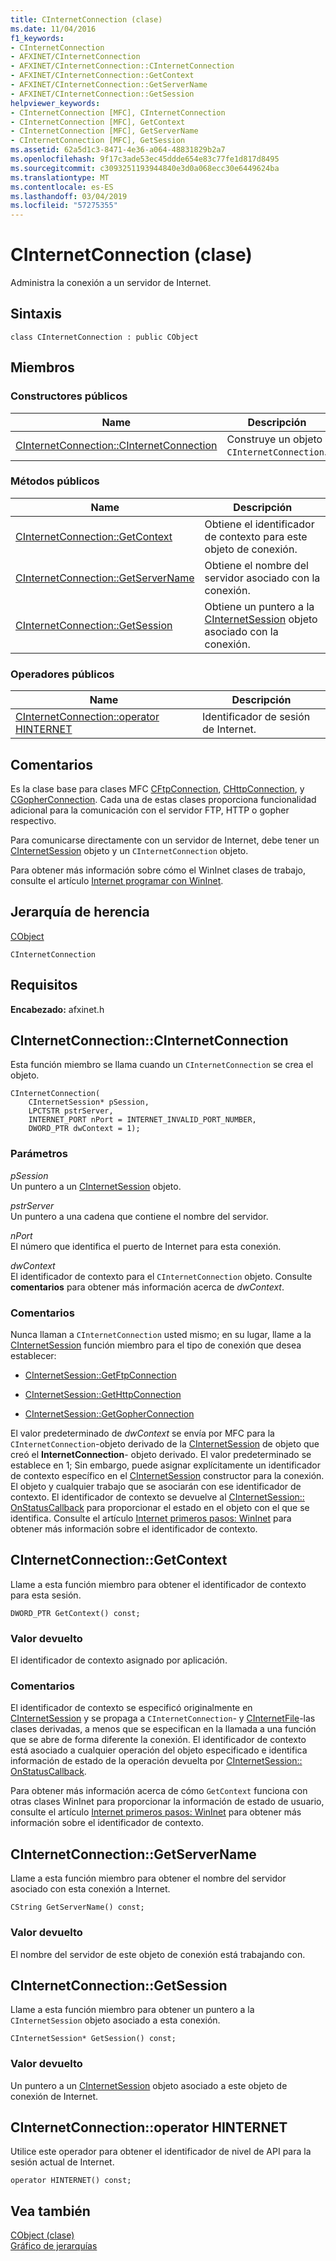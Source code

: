 ```yaml
---
title: CInternetConnection (clase)
ms.date: 11/04/2016
f1_keywords:
- CInternetConnection
- AFXINET/CInternetConnection
- AFXINET/CInternetConnection::CInternetConnection
- AFXINET/CInternetConnection::GetContext
- AFXINET/CInternetConnection::GetServerName
- AFXINET/CInternetConnection::GetSession
helpviewer_keywords:
- CInternetConnection [MFC], CInternetConnection
- CInternetConnection [MFC], GetContext
- CInternetConnection [MFC], GetServerName
- CInternetConnection [MFC], GetSession
ms.assetid: 62a5d1c3-8471-4e36-a064-48831829b2a7
ms.openlocfilehash: 9f17c3ade53ec45ddde654e83c77fe1d817d8495
ms.sourcegitcommit: c3093251193944840e3d0a068ecc30e6449624ba
ms.translationtype: MT
ms.contentlocale: es-ES
ms.lasthandoff: 03/04/2019
ms.locfileid: "57275355"
---
```

# <a name="cinternetconnection-class"></a>CInternetConnection (clase)

Administra la conexión a un servidor de Internet.

## <a name="syntax"></a>Sintaxis

```
class CInternetConnection : public CObject
```

## <a name="members"></a>Miembros

### <a name="public-constructors"></a>Constructores públicos

|Name|Descripción|
|----------|-----------------|
|[CInternetConnection::CInternetConnection](#cinternetconnection)|Construye un objeto `CInternetConnection`.|

### <a name="public-methods"></a>Métodos públicos

|Name|Descripción|
|----------|-----------------|
|[CInternetConnection::GetContext](#getcontext)|Obtiene el identificador de contexto para este objeto de conexión.|
|[CInternetConnection::GetServerName](#getservername)|Obtiene el nombre del servidor asociado con la conexión.|
|[CInternetConnection::GetSession](#getsession)|Obtiene un puntero a la [CInternetSession](../../mfc/reference/cinternetsession-class.md) objeto asociado con la conexión.|

### <a name="public-operators"></a>Operadores públicos

|Name|Descripción|
|----------|-----------------|
|[CInternetConnection::operator HINTERNET](#operator_hinternet)|Identificador de sesión de Internet.|

## <a name="remarks"></a>Comentarios

Es la clase base para clases MFC [CFtpConnection](../../mfc/reference/cftpconnection-class.md), [CHttpConnection](../../mfc/reference/chttpconnection-class.md), y [CGopherConnection](../../mfc/reference/cgopherconnection-class.md). Cada una de estas clases proporciona funcionalidad adicional para la comunicación con el servidor FTP, HTTP o gopher respectivo.

Para comunicarse directamente con un servidor de Internet, debe tener un [CInternetSession](../../mfc/reference/cinternetsession-class.md) objeto y un `CInternetConnection` objeto.

Para obtener más información sobre cómo el WinInet clases de trabajo, consulte el artículo [Internet programar con WinInet](../../mfc/win32-internet-extensions-wininet.md).

## <a name="inheritance-hierarchy"></a>Jerarquía de herencia

[CObject](../../mfc/reference/cobject-class.md)

`CInternetConnection`

## <a name="requirements"></a>Requisitos

**Encabezado:** afxinet.h

##  <a name="cinternetconnection"></a>  CInternetConnection::CInternetConnection

Esta función miembro se llama cuando un `CInternetConnection` se crea el objeto.

```
CInternetConnection(
    CInternetSession* pSession,
    LPCTSTR pstrServer,
    INTERNET_PORT nPort = INTERNET_INVALID_PORT_NUMBER,
    DWORD_PTR dwContext = 1);
```

### <a name="parameters"></a>Parámetros

*pSession*<br/>
Un puntero a un [CInternetSession](../../mfc/reference/cinternetsession-class.md) objeto.

*pstrServer*<br/>
Un puntero a una cadena que contiene el nombre del servidor.

*nPort*<br/>
El número que identifica el puerto de Internet para esta conexión.

*dwContext*<br/>
El identificador de contexto para el `CInternetConnection` objeto. Consulte **comentarios** para obtener más información acerca de *dwContext*.

### <a name="remarks"></a>Comentarios

Nunca llaman a `CInternetConnection` usted mismo; en su lugar, llame a la [CInternetSession](../../mfc/reference/cinternetsession-class.md) función miembro para el tipo de conexión que desea establecer:

- [CInternetSession::GetFtpConnection](../../mfc/reference/cinternetsession-class.md#getftpconnection)

- [CInternetSession::GetHttpConnection](../../mfc/reference/cinternetsession-class.md#gethttpconnection)

- [CInternetSession::GetGopherConnection](../../mfc/reference/cinternetsession-class.md#getgopherconnection)

El valor predeterminado de *dwContext* se envía por MFC para la `CInternetConnection`-objeto derivado de la [CInternetSession](../../mfc/reference/cinternetsession-class.md) de objeto que creó el **InternetConnection**- objeto derivado. El valor predeterminado se establece en 1; Sin embargo, puede asignar explícitamente un identificador de contexto específico en el [CInternetSession](../../mfc/reference/cinternetsession-class.md#cinternetsession) constructor para la conexión. El objeto y cualquier trabajo que se asociarán con ese identificador de contexto. El identificador de contexto se devuelve al [CInternetSession:: OnStatusCallback](../../mfc/reference/cinternetsession-class.md#onstatuscallback) para proporcionar el estado en el objeto con el que se identifica. Consulte el artículo [Internet primeros pasos: WinInet](../../mfc/wininet-basics.md) para obtener más información sobre el identificador de contexto.

##  <a name="getcontext"></a>  CInternetConnection::GetContext

Llame a esta función miembro para obtener el identificador de contexto para esta sesión.

```
DWORD_PTR GetContext() const;
```

### <a name="return-value"></a>Valor devuelto

El identificador de contexto asignado por aplicación.

### <a name="remarks"></a>Comentarios

El identificador de contexto se especificó originalmente en [CInternetSession](../../mfc/reference/cinternetsession-class.md) y se propaga a `CInternetConnection`- y [CInternetFile](../../mfc/reference/cinternetfile-class.md)-las clases derivadas, a menos que se especifican en la llamada a una función que se abre de forma diferente la conexión. El identificador de contexto está asociado a cualquier operación del objeto especificado e identifica información de estado de la operación devuelta por [CInternetSession:: OnStatusCallback](../../mfc/reference/cinternetsession-class.md#onstatuscallback).

Para obtener más información acerca de cómo `GetContext` funciona con otras clases WinInet para proporcionar la información de estado de usuario, consulte el artículo [Internet primeros pasos: WinInet](../../mfc/wininet-basics.md) para obtener más información sobre el identificador de contexto.

##  <a name="getservername"></a>  CInternetConnection::GetServerName

Llame a esta función miembro para obtener el nombre del servidor asociado con esta conexión a Internet.

```
CString GetServerName() const;
```

### <a name="return-value"></a>Valor devuelto

El nombre del servidor de este objeto de conexión está trabajando con.

##  <a name="getsession"></a>  CInternetConnection::GetSession

Llame a esta función miembro para obtener un puntero a la `CInternetSession` objeto asociado a esta conexión.

```
CInternetSession* GetSession() const;
```

### <a name="return-value"></a>Valor devuelto

Un puntero a un [CInternetSession](../../mfc/reference/cinternetsession-class.md) objeto asociado a este objeto de conexión de Internet.

##  <a name="operator_hinternet"></a>  CInternetConnection::operator HINTERNET

Utilice este operador para obtener el identificador de nivel de API para la sesión actual de Internet.

```
operator HINTERNET() const;
```

## <a name="see-also"></a>Vea también

[CObject (clase)](../../mfc/reference/cobject-class.md)<br/>
[Gráfico de jerarquías](../../mfc/hierarchy-chart.md)
